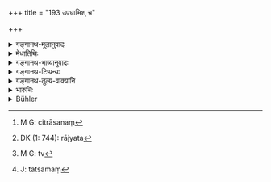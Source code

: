 +++
title = "193 उपधाभिश् च"

+++

<details><summary>गङ्गानथ-मूलानुवादः</summary>

The man who may appropriate, by fraudulent means, the property of another person, should be punished publicly, along with his accomplices, with various modes of death.—(193)
</details>

<details><summary>मेधातिथिः</summary>

**उपधा** व्याजः । छद्मेत्य् अनर्थान्तरम् । ताश् चानेकविधाः । द्रव्यपरिवर्तः — कुंकुमं दर्शयित्वा कुसुम्भादिदानम्, तुलादिमानापचय इत्याद्याः । तत्र चान्यं विधिं वक्ष्यति "नान्यद् अन्येन संसृष्टम्" (म्ध् ८.२०३) इत्यादि । इह तु वित्रासनं[^६१२] राजत[^६१३] उपकारदर्शनं कन्यानुरागकथनम् इत्य् एवमाद्या गृह्यन्ते । "चौरास् त्वां मुष्णान्ति यद्य् अहं त्वां न रक्षामि," "राजा तवात्यन्तं कुपितो मया तु बहु समाहितम्," "राजतस् ते नगराधिकारं दापयामि," "मुख्यं वोपकारं करोमि," "पुष्पमित्रदुहिता त्वय्य्[^६१४] अत्यन्तम् अनुरागिणी मद्धस्त इदम् उपायनं प्रेषितवती" — इत्येवमाद्य्नृतम् उक्त्वात्मीयम् उपायनम् आसज्य बहु प्रतिनयन्ति । तत्समक्ष्यं च राजनि तत्समे[^६१५] वा कार्यान्तरम् उपांशु निवेद्य कथयन्ति- "त्वदीयं कार्यम् उपक्रान्तम्" इत्य् एवमाद्याभिर् **उपधाभिः** **परद्रव्यं** च भुञ्जते । तेषाम् अयं राजमार्गे **प्रकाशं विविधः** कुठारशूलारोपणहस्तिपदमर्दनाद्यनेकोपायसाध्नो वध उच्यते । 


[^६१५]:
     J: tatsamaṃ


[^६१४]:
     M G: tv


[^६१३]:
     DK (1: 744): rājyata


[^६१२]:
     M G: citrāsanaṃ

<u>अन्ये</u> तु प्रकरणान् निक्षेपविषयम् एवेदम् आहुः । तत्र हि प्रतिपद्यान्यत्र मया निहितं स च न संनिहितः श्वःपरश्व आगच्छतीत्य् असमर्पयन् हरतीति ॥ ८.१९३ ॥
</details>

<details><summary>गङ्गानथ-भाष्यानुवादः</summary>

‘*Fraudulent means*,’ ‘deceit,’ and ‘pretence’ are synonymous terms: and this ‘fraud’ is of several forms:—(1) ‘altering the thing’: having shown saffron, the man substitutes the *kusumbha* flower for it,—(2) ‘using short weights and measures,’ and so forth. The rule regarding these forms of ‘fraud’ is going to be laid down later on, under 203 *et seq*. The forms of ‘fraudulent moans’ meant here are—(a) ‘threatening,’ (b) promising rewards from the king, (e) promising to secure the love of a maiden, and so forth.

The man makes such false assertions to the other person as—(a) ‘robbers shall rob you, if I do not protect you,’ or (b) ‘the king was very angry with you, and I have tried much to appease him,’ or (c) ‘I shall obtain for you from the king the post of the city-officer,’ or (d) ‘I shall secure for you some other great benefit,’ or (e) ‘my daughter is very much in love with you and has sent you this present’;—under these pretexts he brings to the man some presents and takes away from him much more valuable things in return;—and in the presence of this other party he whispers something to the king, or to some other high official, and says to the man—‘I have been talking regarding your business.’

The man who, by such fraudulent means, enjoys the property of others, for him the punishment is that he shall be punished ‘*publicly*’—on the public road—with such ‘*modes of death*,’ as ‘decapitation with the axe,’ ‘impalement,’ ‘tramling (trambling?) by elephants’ and so forth.

Others have held, on the strength of the ‘context,’ that what is said here pertains to the case of ‘Deposits’; in this sense the ‘fraudulent means’ would consist in putting off the restoration by such pretexts as—‘I do not remember where I kept the thing,’ ‘the article was kept by another person, who is not here now, he shall come to-morow’ and so forth; and the man who thus puts it off is said to ‘appropriate’ it.—(193)
</details>

<details><summary>गङ्गानथ-टिप्पन्यः</summary>

This verse is quoted in *Vivādaratnākara* (p. 92), which adds the following notes:—‘*Upadhābhiḥ*,’ by fraud;—‘*sahāya*’ is one who helps in the misappropriation of other’s property by fraud;—‘*prakāśam*’, in the public square and such places;—it is quoted again at p. 316;—in
*Vivādacintāmaṇi* (p. 39), which explains ‘*upadhā*’ as
‘fraud’—‘*sahāya*’ as ‘abettor in the fraudulent appropriation,’—and ‘*vadha*’ as ‘beating, imprisonment and so forth’;—and in
*Kṛtyakalpataru* (84a).
</details>

<details><summary>गङ्गानथ-तुल्य-वाक्यानि</summary>

**(verses 8.193-194)  
**

[\[See the texts under
190-192.\]]

*Nārada* (2.3).—‘In whatever manner a man may have delivered any of his
effects to another, in that same manner shall the article be restored to him. Delivery and receipt should be equal.’

*Bṛhaspati* (12.9).—‘A deposit must be returned to the very man who
bailed it, in the very manner in which it was bailed.’
</details>

<details><summary>भारुचिः</summary>

पवित्रासनेनाशादानेन स्वकलत्रसं[भोग]न्यासेनागामिकालोपकारप्रदर्शनेनेत्य् एवमादिभिर् उपधाभिः परद्रव्यापहारी ससहायो विविधैर् वधिः प्रकाशम् अनुशासनीयः, येन कष्ट[तरस् तदीयनिग्रहस् स]र्वद्रव्यापहारेणेति ॥ ८.१९२ ॥
</details>

<details><summary>Bühler</summary>

193	That man who by false pretences may possess himself of another's property, shall be publicly punished by various (modes of) corporal (or capital) chastisement, together with his accomplices.
</details>
